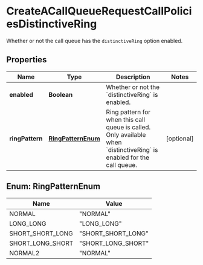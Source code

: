 <!--  Copyright 2025 Cisco Systems Inc.

Permission is hereby granted, free of charge, to any person obtaining a copy
of this software and associated documentation files (the "Software"), to deal
in the Software without restriction, including without limitation the rights
to use, copy, modify, merge, publish, distribute, sublicense, and/or sell
copies of the Software, and to permit persons to whom the Software is
furnished to do so, subject to the following conditions:

The above copyright notice and this permission notice shall be included in
all copies or substantial portions of the Software.

THE SOFTWARE IS PROVIDED "AS IS", WITHOUT WARRANTY OF ANY KIND, EXPRESS OR
IMPLIED, INCLUDING BUT NOT LIMITED TO THE WARRANTIES OF MERCHANTABILITY,
FITNESS FOR A PARTICULAR PURPOSE AND NONINFRINGEMENT. IN NO EVENT SHALL THE
AUTHORS OR COPYRIGHT HOLDERS BE LIABLE FOR ANY CLAIM, DAMAGES OR OTHER
LIABILITY, WHETHER IN AN ACTION OF CONTRACT, TORT OR OTHERWISE, ARISING FROM,
OUT OF OR IN CONNECTION WITH THE SOFTWARE OR THE USE OR OTHER DEALINGS IN
THE SOFTWARE.-->


# CreateACallQueueRequestCallPoliciesDistinctiveRing

Whether or not the call queue has the `distinctiveRing` option enabled.

## Properties

| Name | Type | Description | Notes |
|------------ | ------------- | ------------- | -------------|
|**enabled** | **Boolean** | Whether or not the &#x60;distinctiveRing&#x60; is enabled. |  |
|**ringPattern** | [**RingPatternEnum**](#RingPatternEnum) | Ring pattern for when this call queue is called. Only available when &#x60;distinctiveRing&#x60; is enabled for the call queue. |  [optional] |



## Enum: RingPatternEnum

| Name | Value |
|---- | -----|
| NORMAL | &quot;NORMAL&quot; |
| LONG_LONG | &quot;LONG_LONG&quot; |
| SHORT_SHORT_LONG | &quot;SHORT_SHORT_LONG&quot; |
| SHORT_LONG_SHORT | &quot;SHORT_LONG_SHORT&quot; |
| NORMAL2 | &quot;NORMAL&quot; |



